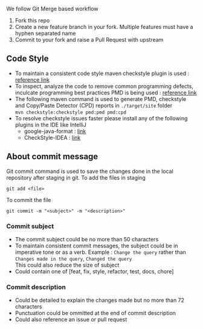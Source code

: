 We follow Git Merge based workflow
1. Fork this repo
2. Create a new feature branch in your fork. Multiple features must have a hyphen separated name
3. Commit to your fork and raise a Pull Request with upstream

## Code Style
- To maintain a consistent code style maven checkstyle plugin is used : [reference link](https://maven.apache.org/plugins/maven-checkstyle-plugin/index.html)
- To inspect, analyze the code to remove common programming defects,
inculcate programming best practices PMD is being used : [reference link](https://maven.apache.org/plugins/maven-pmd-plugin/)
- The following maven command is used to generate PMD, checkstyle and Copy/Paste Detector (CPD) reports in `./target/site` folder
<br> ```mvn checkstyle:checkstyle pmd:pmd pmd:cpd```
- To resolve checkstyle issues faster please install any of the following plugins in the IDE like IntelliJ 
  - google-java-format : [link](https://github.com/google/google-java-format?tab=readme-ov-file)
  - CheckStyle-IDEA : [link](https://plugins.jetbrains.com/plugin/1065-checkstyle-idea)

## About commit message
Git commit command is used to save the changes done in the local repository after staging in git.
To add the files in staging
```
git add <file>
```
To commit the file
```
git commit -m "<subject>" -m "<description>"
```

### Commit subject
- The commit subject could be no more than 50 characters
- To maintain consistent commit messages, the subject could be in imperative tone or as a
  verb. Example : `Change the query` rather than `Changes made in the query`, `Changed the query`
  <br> This could also reduce the size of subject
- Could contain one of [feat, fix, style, refactor, test, docs, chore]

### Commit description
- Could be detailed to explain the changes made but no more than 72 characters
- Punctuation could be ommitted at the end of commit description
- Could also reference an issue or pull request